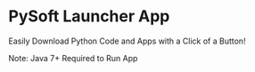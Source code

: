 # PySoft Launcher App
Easily Download Python Code and Apps with a Click of a Button!

Note: Java 7+ Required to Run App
